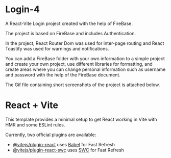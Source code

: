 # Login-4

A React-Vite Login project created with the help of FireBase.

The project is based on FireBase and includes Authentication.

In the project, React Router Dom was used for inter-page routing and React Toastify was used for warnings and notifications.

You can add a FireBase folder with your own information to a simple project and create your own project, use different libraries for formatting, and create areas where you can change personal information such as username and password with the help of the FireBase document.

The Gif file containing short screenshots of the project is attached below.

# React + Vite

This template provides a minimal setup to get React working in Vite with HMR and some ESLint rules.

Currently, two official plugins are available:

- [@vitejs/plugin-react](https://github.com/vitejs/vite-plugin-react/blob/main/packages/plugin-react/README.md) uses [Babel](https://babeljs.io/) for Fast Refresh
- [@vitejs/plugin-react-swc](https://github.com/vitejs/vite-plugin-react-swc) uses [SWC](https://swc.rs/) for Fast Refresh
